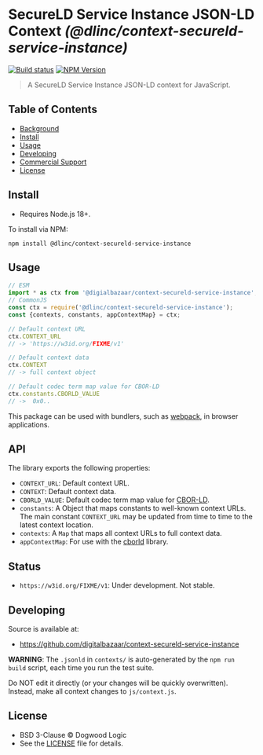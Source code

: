 # SecureLD Service Instance JSON-LD Context _(@dlinc/context-secureld-service-instance)_

[![Build status](https://img.shields.io/github/actions/workflow/status/dogwoodlogic/context-secureld-service-instance/main.yml)](https://github.com/dogwoodlogic/context-secureld-service-instance/actions/workflow/main.yml)
[![NPM Version](https://img.shields.io/npm/v/@dlinc/context-secureld-service-instance-context.svg)](https://npm.im/@dlinc/context-secureld-service-instance)

> A SecureLD Service Instance JSON-LD context for JavaScript.

## Table of Contents

- [Background](#background)
- [Install](#install)
- [Usage](#usage)
- [Developing](#developing)
- [Commercial Support](#commercial-support)
- [License](#license)

## Install

- Requires Node.js 18+.

To install via NPM:

```
npm install @dlinc/context-secureld-service-instance
```

## Usage

```js
// ESM
import * as ctx from '@digialbazaar/context-secureld-service-instance';
// CommonJS
const ctx = require('@dlinc/context-secureld-service-instance');
const {contexts, constants, appContextMap} = ctx;

// Default context URL
ctx.CONTEXT_URL
// -> 'https://w3id.org/FIXME/v1'

// Default context data
ctx.CONTEXT
// -> full context object

// Default codec term map value for CBOR-LD
ctx.constants.CBORLD_VALUE
// ->  0x0..
```

This package can be used with bundlers, such as [webpack][], in browser
applications.

## API

The library exports the following properties:
- `CONTEXT_URL`: Default context URL.
- `CONTEXT`: Default context data.
- `CBORLD_VALUE`: Default codec term map value for [CBOR-LD][].
- `constants`: A Object that maps constants to well-known context URLs. The
  main constant `CONTEXT_URL` may be updated from time to time to the
  latest context location.
- `contexts`: A `Map` that maps all context URLs to full context data.
- `appContextMap`: For use with the [cborld][] library.

## Status

- `https://w3id.org/FIXME/v1`: Under development. Not stable.

## Developing

Source is available at:
- https://github.com/digitalbazaar/context-secureld-service-instance

**WARNING**: The `.jsonld` in `contexts/` is auto-generated by the `npm run
build` script, each time you run the test suite.

Do NOT edit it directly (or your changes will be quickly overwritten).
Instead, make all context changes to `js/context.js`.

## License

- BSD 3-Clause © Dogwood Logic
- See the [LICENSE](./LICENSE) file for details.

[CBOR-LD]: https://digitalbazaar.github.io/cbor-ld-spec/
[cborld]: https://github.com/digitalbazaar/cborld
[webpack]: https://webpack.js.org/
